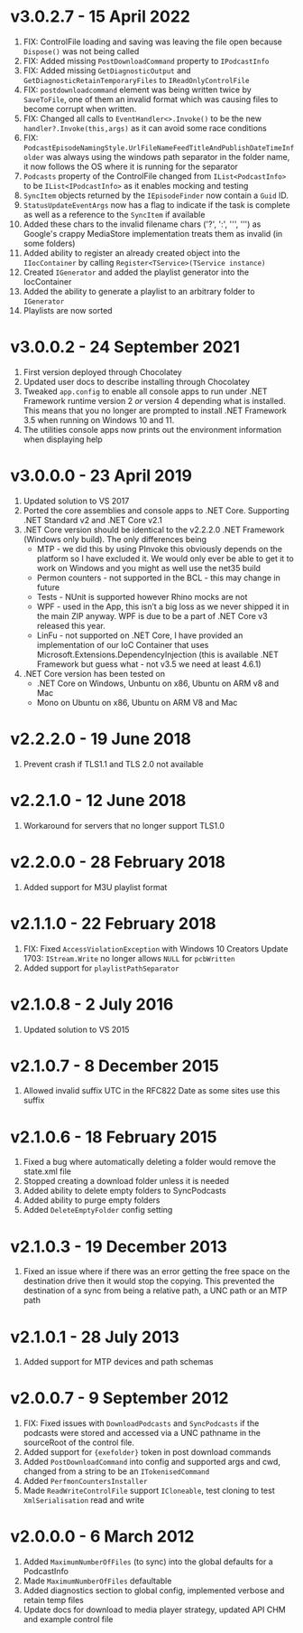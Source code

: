 # v3.0.2.7 - 15 April 2022
1. FIX: ControlFile loading and saving was leaving the file open because `Dispose()` was not being called
1. FIX: Added missing `PostDownloadCommand` property to `IPodcastInfo`
1. FIX: Added missing `GetDiagnosticOutput` and `GetDiagnosticRetainTemporaryFiles` to `IReadOnlyControlFile`
1. FIX: `postdownloadcommand` element was being written twice by `SaveToFile`, one of them an invalid format which was causing files to become corrupt when written.
1. FIX: Changed all calls to `EventHandler<>.Invoke()` to be the new `handler?.Invoke(this,args)` as it can avoid some race conditions
1. FIX: `PodcastEpisodeNamingStyle.UrlFileNameFeedTitleAndPublishDateTimeInfolder` was always using the windows path separator in the folder name, it now follows the OS where it is running for the separator
1. `Podcasts` property of the ControlFile changed from `IList<PodcastInfo>` to be `IList<IPodcastInfo>` as it enables mocking and testing
1. `SyncItem` objects returned by the `IEpisodeFinder` now contain a `Guid` ID.
1. `StatusUpdateEventArgs` now has a flag to indicate if the task is complete as well as a reference to the `SyncItem` if available
1. Added these chars to the invalid filename chars ('?', ':', '\'', '’') as Google's crappy MediaStore implementation treats them as invalid (in some folders)
1. Added ability to register an already created object into the `IIocContainer` by calling `Register<TService>(TService instance)`
1. Created `IGenerator` and added the playlist generator into the IocContainer
1. Added the ability to generate a playlist to an arbitrary folder to `IGenerator`
1. Playlists are now sorted

# v3.0.0.2 - 24 September 2021

1. First version deployed through Chocolatey
1. Updated user docs to describe installing through Chocolatey
1. Tweaked `app.config` to enable all console apps to run under .NET Framework runtime version 2 *or* version 4 depending what is installed. This means that you no longer are prompted to install .NET Framework 3.5 when running on Windows 10 and 11.
1. The utilities console apps now prints out the environment information when displaying help

# v3.0.0.0 - 23 April 2019

1. Updated solution to VS 2017
1. Ported the core assemblies and console apps to .NET Core. Supporting .NET Standard v2 and .NET Core v2.1
1. .NET Core version should be identical to the v2.2.2.0 .NET Framework (Windows only build). The only differences being
    -  MTP - we did this by using PInvoke this obviously depends on the platform so I have excluded it. We would only ever be able to get it to work on Windows and you might as well use the net35 build
    -  Permon counters - not supported in the BCL - this may change in future
    -  Tests - NUnit is supported however Rhino mocks are not
    -  WPF - used in the App, this isn’t a big loss as we never shipped it in the main ZIP anyway. WPF is due to be a part of .NET Core v3 released this year.
    -  LinFu - not supported on .NET Core, I have provided an implementation of our IoC Container that uses Microsoft.Extensions.DependencyInjection (this is available .NET Framework but guess what - not v3.5 we need at least 4.6.1)
1. .NET Core version has been tested on 
    - .NET Core on Windows, Unbuntu on x86, Ubuntu on ARM v8 and Mac
    - Mono on Ubuntu on x86, Ubuntu on ARM V8 and Mac

# v2.2.2.0 - 19 June 2018 

1. Prevent crash if TLS1.1 and TLS 2.0 not available

# v2.2.1.0 - 12 June 2018 

1. Workaround for servers that no longer support TLS1.0

# v2.2.0.0 - 28 February 2018 

1. Added support for M3U playlist format

# v2.1.1.0 - 22 February 2018

1. FIX: Fixed `AccessViolationException` with Windows 10 Creators Update 1703: `IStream.Write` no longer allows `NULL` for `pcbWritten`
1. Added support for `playlistPathSeparator`

# v2.1.0.8 - 2 July 2016

1. Updated solution to VS 2015

# v2.1.0.7 - 8 December 2015

1. Allowed invalid suffix UTC in the RFC822 Date as some sites use this suffix

# v2.1.0.6 - 18 February 2015

1. Fixed a bug where automatically deleting a folder would remove the state.xml file
1. Stopped creating a download folder unless it is needed
1. Added ability to delete empty folders to SyncPodcasts
1. Added ability to purge empty folders
1. Added `DeleteEmptyFolder` config setting

# v2.1.0.3 - 19 December 2013

1. Fixed an issue where if there was an error getting the free space on the destination drive then it would stop the copying. This prevented the destination of a sync from being a relative path, a UNC path or an MTP path

# v2.1.0.1 - 28 July 2013

1. Added support for MTP devices and path schemas

# v2.0.0.7 - 9 September 2012

1. FIX: Fixed issues with `DownloadPodcasts` and `SyncPodcasts` if the podcasts were stored and accessed via a UNC pathname in the sourceRoot of the control file.
1. Added support for `{exefolder}` token in post download commands
1. Added `PostDownloadCommand` into config and supported args and cwd, changed from a string to be an `ITokenisedCommand`
1. Added `PerfmonCountersInstaller`
1. Made `ReadWriteControlFile` support `ICloneable`, test cloning to test `XmlSerialisation` read and write

# v2.0.0.0 - 6 March 2012

1. Added `MaximumNumberOfFiles` (to sync) into the global defaults for a PodcastInfo
1. Made `MaximumNumberOfFiles` defaultable
1. Added diagnostics section to global config, implemented verbose and retain temp files
1. Update docs for download to media player strategy, updated API CHM and example control file
